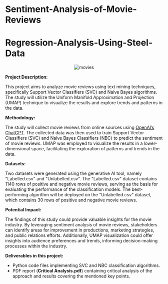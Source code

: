 # Sentiment-Analysis-of-Movie-Reviews

# Regression-Analysis-Using-Steel-Data

<p align="center">
    <img src="assets/movie.jpg" alt="movies">
    <br>
  </p>

**Project Description:**

This project aims to analyze movie reviews using text mining techniques, specifically Support Vector Classifiers (SVC) and Naive Bayes algorithms. The study will utilize the Uniform Manifold Approximation and Projection (UMAP) technique to visualize the results and explore trends and patterns in the data.

**Methodology:**

The study will collect movie reviews from online sources using [OpenAI’s ChatGPT](https://chat.openai.com/). The collected data was then used to train Support Vector Classifiers (SVC) and Naive Bayes Classifiers (NBC) to predict the sentiment of movie reviews. UMAP was employed to visualize the results in a lower-dimensional space, facilitating the exploration of patterns and trends in the data.

**Datasets:**

Two datasets were generated using the generative AI tool, namely "Labelled.csv" and "Unlabelled.csv". The "Labelled.csv" dataset contains 1140 rows of positive and negative movie reviews, serving as the basis for evaluating the performance of the classification models. The best-performing algorithm will be deployed on the "Unlabelled.csv" dataset, which contains 30 rows of positive and negative movie reviews.

**Potential Impact:**

The findings of this study could provide valuable insights for the movie industry. By leveraging sentiment analysis of movie reviews, stakeholders can identify areas for improvement in productions, marketing strategies, and public relations efforts. Additionally, UMAP visualization could offer insights into audience preferences and trends, informing decision-making processes within the industry.

**Deliverables in this project:**

- Python code files implementing SVC and NBC classification algorithms.
- PDF report (**Critical Analysis.pdf**) containing critical analysis of the approach and results covering the mentioned key points.
